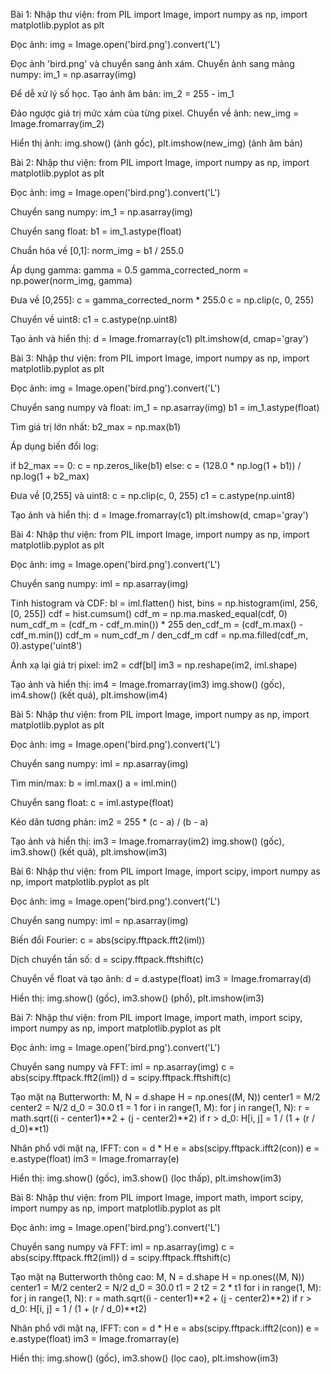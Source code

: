 Bài 1: 
Nhập thư viện:
from PIL import Image, import numpy as np, import matplotlib.pyplot as plt

Đọc ảnh:
img = Image.open('bird.png').convert('L')

Đọc ảnh 'bird.png' và chuyển sang ảnh xám.
Chuyển ảnh sang mảng numpy:
im_1 = np.asarray(img)

Để dễ xử lý số học.
Tạo ảnh âm bản:
im_2 = 255 - im_1

Đảo ngược giá trị mức xám của từng pixel.
Chuyển về ảnh:
new_img = Image.fromarray(im_2)

Hiển thị ảnh:
img.show() (ảnh gốc), plt.imshow(new_img) (ảnh âm bản)

Bài 2: 
Nhập thư viện:
from PIL import Image, import numpy as np, import matplotlib.pyplot as plt

Đọc ảnh:
img = Image.open('bird.png').convert('L')

Chuyển sang numpy:
im_1 = np.asarray(img)

Chuyển sang float:
b1 = im_1.astype(float)

Chuẩn hóa về [0,1]:
norm_img = b1 / 255.0

Áp dụng gamma:
gamma = 0.5
gamma_corrected_norm = np.power(norm_img, gamma)

Đưa về [0,255]:
c = gamma_corrected_norm * 255.0
c = np.clip(c, 0, 255)

Chuyển về uint8:
c1 = c.astype(np.uint8)

Tạo ảnh và hiển thị:
d = Image.fromarray(c1)
plt.imshow(d, cmap='gray')

Bài 3: 
Nhập thư viện:
from PIL import Image, import numpy as np, import matplotlib.pyplot as plt

Đọc ảnh:
img = Image.open('bird.png').convert('L')

Chuyển sang numpy và float:
im_1 = np.asarray(img)
b1 = im_1.astype(float)

Tìm giá trị lớn nhất:
b2_max = np.max(b1)

Áp dụng biến đổi log:

if b2_max == 0: 
    c = np.zeros_like(b1) 
else: 
    c = (128.0 * np.log(1 + b1)) / np.log(1 + b2_max)

Đưa về [0,255] và uint8:
c = np.clip(c, 0, 255)
c1 = c.astype(np.uint8)

Tạo ảnh và hiển thị:
d = Image.fromarray(c1)
plt.imshow(d, cmap='gray')

Bài 4: 
Nhập thư viện:
from PIL import Image, import numpy as np, import matplotlib.pyplot as plt

Đọc ảnh:
img = Image.open('bird.png').convert('L')

Chuyển sang numpy:
iml = np.asarray(img)

Tính histogram và CDF:
bl = iml.flatten()
hist, bins = np.histogram(iml, 256, [0, 255])
cdf = hist.cumsum()
cdf_m = np.ma.masked_equal(cdf, 0)
num_cdf_m = (cdf_m - cdf_m.min()) * 255
den_cdf_m = (cdf_m.max() - cdf_m.min())
cdf_m = num_cdf_m / den_cdf_m
cdf = np.ma.filled(cdf_m, 0).astype('uint8')


Ánh xạ lại giá trị pixel:
im2 = cdf[bl]
im3 = np.reshape(im2, iml.shape)

Tạo ảnh và hiển thị:
im4 = Image.fromarray(im3)
img.show() (gốc), im4.show() (kết quả), plt.imshow(im4)

Bài 5:
Nhập thư viện:
from PIL import Image, import numpy as np, import matplotlib.pyplot as plt

Đọc ảnh:
img = Image.open('bird.png').convert('L')

Chuyển sang numpy:
iml = np.asarray(img)

Tìm min/max:
b = iml.max()
a = iml.min()

Chuyển sang float:
c = iml.astype(float)

Kéo dãn tương phản:
im2 = 255 * (c - a) / (b - a)

Tạo ảnh và hiển thị:
im3 = Image.fromarray(im2)
img.show() (gốc), im3.show() (kết quả), plt.imshow(im3)

Bài 6: 
Nhập thư viện:
from PIL import Image, import scipy, import numpy as np, import matplotlib.pyplot as plt

Đọc ảnh:
img = Image.open('bird.png').convert('L')

Chuyển sang numpy:
iml = np.asarray(img)

Biến đổi Fourier:
c = abs(scipy.fftpack.fft2(iml))

Dịch chuyển tần số:
d = scipy.fftpack.fftshift(c)

Chuyển về float và tạo ảnh:
d = d.astype(float)
im3 = Image.fromarray(d)

Hiển thị:
img.show() (gốc), im3.show() (phổ), plt.imshow(im3)

Bài 7: 
Nhập thư viện:
from PIL import Image, import math, import scipy, import numpy as np, import matplotlib.pyplot as plt

Đọc ảnh:
img = Image.open('bird.png').convert('L')

Chuyển sang numpy và FFT:
iml = np.asarray(img)
c = abs(scipy.fftpack.fft2(iml))
d = scipy.fftpack.fftshift(c)

Tạo mặt nạ Butterworth:
M, N = d.shape
H = np.ones((M, N))
center1 = M/2
center2 = N/2
d_0 = 30.0
t1 = 1
for i in range(1, M):
    for j in range(1, N):
        r = math.sqrt((i - center1)**2 + (j - center2)**2)
        if r > d_0:
            H[i, j] = 1 / (1 + (r / d_0)**t1)

Nhân phổ với mặt nạ, IFFT:
con = d * H
e = abs(scipy.fftpack.ifft2(con))
e = e.astype(float)
im3 = Image.fromarray(e)

Hiển thị:
img.show() (gốc), im3.show() (lọc thấp), plt.imshow(im3)

Bài 8:
Nhập thư viện:
from PIL import Image, import math, import scipy, import numpy as np, import matplotlib.pyplot as plt

Đọc ảnh:
img = Image.open('bird.png').convert('L')

Chuyển sang numpy và FFT:
iml = np.asarray(img)
c = abs(scipy.fftpack.fft2(iml))
d = scipy.fftpack.fftshift(c)

Tạo mặt nạ Butterworth thông cao:
M, N = d.shape
H = np.ones((M, N))
center1 = M/2
center2 = N/2
d_0 = 30.0
t1 = 2
t2 = 2 * t1
for i in range(1, M):
    for j in range(1, N):
        r = math.sqrt((i - center1)**2 + (j - center2)**2)
        if r > d_0:
            H[i, j] = 1 / (1 + (r / d_0)**t2)

Nhân phổ với mặt nạ, IFFT:
con = d * H
e = abs(scipy.fftpack.ifft2(con))
e = e.astype(float)
im3 = Image.fromarray(e)

Hiển thị:
img.show() (gốc), im3.show() (lọc cao), plt.imshow(im3)


